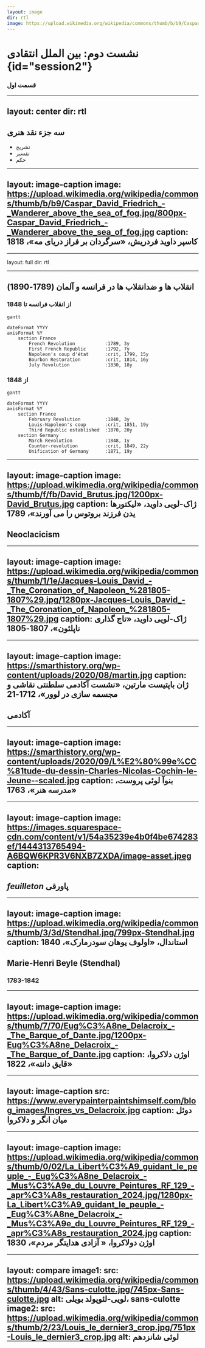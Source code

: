 ```yaml
---
layout: image
dir: rtl
image: https://upload.wikimedia.org/wikipedia/commons/thumb/b/b9/Caspar_David_Friedrich_-_Wanderer_above_the_sea_of_fog.jpg/800px-Caspar_David_Friedrich_-_Wanderer_above_the_sea_of_fog.jpg
---
```


# نشست دوم: بین الملل انتقادی {id="session2"}
### قسمت اول

---
layout: center
dir: rtl
---

## سه  جزء نقد هنری

<v-clicks>

- تشریح
- تفسیر
- حکم

</v-clicks>

---
layout: image-caption
image: https://upload.wikimedia.org/wikipedia/commons/thumb/b/b9/Caspar_David_Friedrich_-_Wanderer_above_the_sea_of_fog.jpg/800px-Caspar_David_Friedrich_-_Wanderer_above_the_sea_of_fog.jpg
caption: کاسپر داوید فردریش، «سرگردان بر فراز دریای مه»، 1818
---



---
layout: full
dir: rtl

---

##   انقلاب ها و ضدانقلاب ها در فرانسه و آلمان (1789-1890)
### از انقلاب فرانسه تا 1848 
```mermaid
gantt
  
dateFormat YYYY
axisFormat %Y
    section France
        French Revolution           :1789, 3y
        First French Republic       :1792, 7y
        Napoleon's coup d'état      :crit, 1799, 15y
        Bourbon Restoration         :crit, 1814, 16y
        July Revolution             :1830, 18y

```
### از 1848
```mermaid
gantt
  
dateFormat YYYY
axisFormat %Y
    section France
        February Revolution         :1848, 3y
        Louis-Napoleon's coup       :crit, 1851, 19y
        Third Republic established  :1870, 20y
    section Germany
        March Revolution            :1848, 1y
        Counter-revolution          :crit, 1849, 22y
        Unification of Germany      :1871, 19y

```

---
layout: image-caption
image: https://upload.wikimedia.org/wikipedia/commons/thumb/f/fb/David_Brutus.jpg/1200px-David_Brutus.jpg
caption: ژاک-لویی داوید، «لیکتورها یدن فرزند بروتوس را می آورند»، 1789
---
## Neoclacicism

---
layout: image-caption
image: https://upload.wikimedia.org/wikipedia/commons/thumb/1/1e/Jacques-Louis_David_-_The_Coronation_of_Napoleon_%281805-1807%29.jpg/1280px-Jacques-Louis_David_-_The_Coronation_of_Napoleon_%281805-1807%29.jpg
caption:  ژاک-لویی داوید، «تاج گذاری ناپلئون»، 1807-1805  
---

---
layout: image-caption
image: https://smarthistory.org/wp-content/uploads/2020/08/martin.jpg
caption: ژان باپتیست مارتین، «نشست آکادمی سلطنتی نقاشی و مجسمه سازی در لوور»، 1712-21
---
## آکادمی

<!-- 
The Académie Royale de Peinture et de Sculpture (Royal Academy of Painting and Sculpture) was established in 1648. It oversaw—and held a monopoly over—the arts in France until 1793.
 -->

---
layout: image-caption
image: https://smarthistory.org/wp-content/uploads/2020/09/L%E2%80%99e%CC%81tude-du-dessin-Charles-Nicolas-Cochin-le-Jeune--scaled.jpg
caption: بنوآ لوئی پروست، «مدرسه هنر»، 1763
---

---
layout: image-caption
image: https://images.squarespace-cdn.com/content/v1/54a35239e4b0f4be674283ef/1444313765494-A6BQW6KPR3V6NXB7ZXDA/image-asset.jpeg
caption: 
---

## *feuilleton* پاورقی

<!-- note: 
The feuilleton has been described as a "talk of the town"
"Interestingly, though, since writings that dealt primarily with cultural topics
enjoyed less stric standards of cencorship, art criticism often became the site of 
vieled political commentaries." KH 33 -->

---
layout: image-caption
image: https://upload.wikimedia.org/wikipedia/commons/thumb/3/3d/Stendhal.jpg/799px-Stendhal.jpg
caption: استاندال، «اولوف یوهان سودرمارک»، 1840
---

## Marie-Henri Beyle (Stendhal)
### 1783-1842

---
layout: image-caption
image: https://upload.wikimedia.org/wikipedia/commons/thumb/7/70/Eug%C3%A8ne_Delacroix_-_The_Barque_of_Dante.jpg/1200px-Eug%C3%A8ne_Delacroix_-_The_Barque_of_Dante.jpg
caption: اوژن دلاکروا، «قایق دانته»، 1822
---

<!-- 
note: included in 1822 salon, resulted in a controversy
- a subject drawn from a canonical literary work
- artist was unsure 
- Theophile Gautier appreciated the work
-->

---
layout: image-caption
src: https://www.everypainterpaintshimself.com/blog_images/Ingres_vs_Delacroix.jpg
caption: دوئل میان انگر و دلاکروا
---

---
layout: image-caption
image: https://upload.wikimedia.org/wikipedia/commons/thumb/0/02/La_Libert%C3%A9_guidant_le_peuple_-_Eug%C3%A8ne_Delacroix_-_Mus%C3%A9e_du_Louvre_Peintures_RF_129_-_apr%C3%A8s_restauration_2024.jpg/1280px-La_Libert%C3%A9_guidant_le_peuple_-_Eug%C3%A8ne_Delacroix_-_Mus%C3%A9e_du_Louvre_Peintures_RF_129_-_apr%C3%A8s_restauration_2024.jpg
caption: اوژن دولاکروا، « آزادی هدایتگر مردم»،  1830
---

<!-- The French government bought the painting in 1831 for 3,000 francs with the intention of displaying it in the throne room of the Palais du Luxembourg as a reminder to the "citizen-king" Louis-Philippe of the July Revolution, through which he had come to power. -->

---
layout: compare
image1:
    src: https://upload.wikimedia.org/wikipedia/commons/thumb/4/43/Sans-culotte.jpg/745px-Sans-culotte.jpg
    alt: لویی-لئوپولد بویلی، sans-culotte
image2:
    src: https://upload.wikimedia.org/wikipedia/commons/thumb/2/23/Louis_le_dernier3_crop.jpg/751px-Louis_le_dernier3_crop.jpg
    alt: لوئی شانزدهم
---


